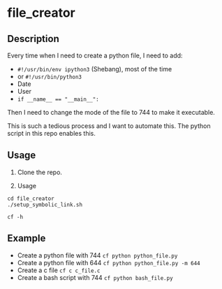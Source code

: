 # file_creator

## Description
Every time when I need to create a python file, I need to add:
- `#!/usr/bin/env ipython3` (Shebang), most of the time
- or `#!/usr/bin/python3`
- Date
- User
- `if __name__ == "__main__":`

Then I need to change the mode of the file to 744 to make it executable.

This is such a tedious process and I want to automate this. The python script in this repo enables this.


## Usage

1. Clone the repo.

2. Usage
```
cd file_creator
./setup_symbolic_link.sh

cf -h
```

## Example
 - Create a python file with 744
 `cf python python_file.py`
  - Create a python file with 644
 `cf python python_file.py -m 644`
  - Create a c file
 `cf c c_file.c`
  - Create a bash script with 744
 `cf python bash_file.py`
